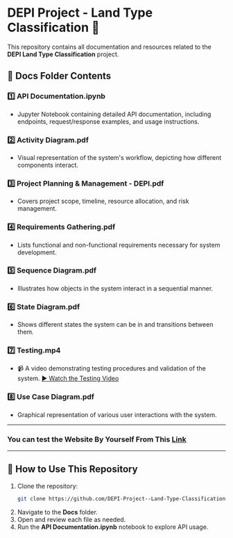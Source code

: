 # **DEPI Project - Land Type Classification 📌**

This repository contains all documentation and resources related to the **DEPI Land Type Classification** project.

## **📂 Docs Folder Contents**
### 1️⃣ **API Documentation.ipynb**  
   - Jupyter Notebook containing detailed API documentation, including endpoints, request/response examples, and usage instructions.

### 2️⃣ **Activity Diagram.pdf**  
   - Visual representation of the system's workflow, depicting how different components interact.

### 3️⃣ **Project Planning & Management - DEPI.pdf**  
   - Covers project scope, timeline, resource allocation, and risk management.

### 4️⃣ **Requirements Gathering.pdf**  
   - Lists functional and non-functional requirements necessary for system development.

### 5️⃣ **Sequence Diagram.pdf**  
   - Illustrates how objects in the system interact in a sequential manner.

### 6️⃣ **State Diagram.pdf**  
   - Shows different states the system can be in and transitions between them.

### 7️⃣ **Testing.mp4**  
   - 📹 A video demonstrating testing procedures and validation of the system. 
   [▶ Watch the Testing Video](https://drive.google.com/file/d/1whS4tYunJyHa5OF5HZTS-W2_Hg6Sizd8/view?usp=sharing)


### 8️⃣ **Use Case Diagram.pdf**  
   - Graphical representation of various user interactions with the system.
---
### You can test the Website By Yourself From This [Link](https://ahmed-hazem-1.github.io/DEPI-Project--Land-Type-Classification)
---
## **🚀 How to Use This Repository**
1. Clone the repository:  
   ```bash
   git clone https://github.com/DEPI-Project--Land-Type-Classification
   ```
2. Navigate to the **Docs** folder.
3. Open and review each file as needed.
4. Run the **API Documentation.ipynb** notebook to explore API usage.


